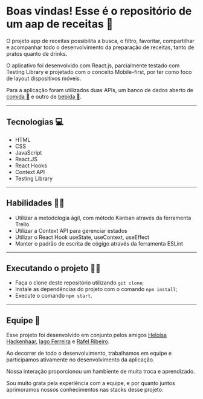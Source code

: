 # Boas vindas! Esse é o repositório de um aap de receitas 🤌

O projeto app de receitas possibilita a busca, o filtro, favoritar, compartilhar e acompanhar todo o desenvolvimento da preparação de receitas, tanto de pratos quanto de drinks.

O aplicativo foi desenvolvido com React.js, parcialmente testado com Testing Library e projetado com o conceito Mobile-first, por ter como foco de layout dispositivos móveis.

Para a aplicação foram utilizados duas APIs, um banco de dados aberto de [comida  🍲](https://www.themealdb.com/) e outro de [bebida 🍹](https://www.thecocktaildb.com/).


__________

## Tecnologias 💻

- HTML
- CSS
- JavaScript
- React.JS
- React Hooks
- Context API
- Testing Library

__________

## Habilidades 👩‍💻

- Utilizar a metodologia ágil, com método Kanban através da ferramenta Trello
- Utilizar a Context API para gerenciar estados
- Utilizar o React Hook useState, useContext, useEffect
- Manter o padrão de escrita de cógigo através da ferramenta ESLint

___________

## Executando o projeto 👩‍🍳

- Faça o clone deste repositório utilizando `git clone`;
- Instale as dependências do projeto com o comando `npm install`;
- Execute o comando `npm start`.

___________

## Equipe 👭

Esse projeto foi desenvolvido em conjunto pelos amigos [Heloísa Hackenhaar](https://www.linkedin.com/in/heloisa-hackenhaar/), [Iago Ferreira](https://www.linkedin.com/in/iago-de-paula-ferreira/) e [Rafel Ribeiro](https://www.linkedin.com/in/rafittu/).

Ao decorrer de todo o desenvolvimento, trabalhamos em equipe e participamos ativamente no desenvolvimento da aplicação. 

Nossa interação proporcionou um hambiente de muita troca e aprendizado.

Sou muito grata pela experiência com a equipe, e por quanto juntos aprimoramos nossos conhecimentos nas stacks desse projeto.
